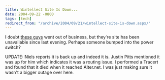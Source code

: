 ```yaml
---
title: Wintellect Site Is Down...
date: 2004-09-22 -0800
tags: [tech]
redirect_from: "/archive/2004/09/21/wintellect-site-is-down.aspx/"
---
```


I doubt [these guys](http://www.wintellect.com/) went out of business,
but they're site has been unavailable since last evening. Perhaps
someone bumped into the power switch?

UPDATE: Niels reports it is back up and indeed it is. Justin Pitts
mentioned it was up for him which indicates it was a routing issue. I
performed a Tracert and found that it died when it reached Alter.net. I
was just making sure it wasn't a bigger outage over here.

